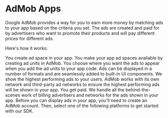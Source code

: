 # AdMob Apps

Google AdMob provides a way for you to earn more money by matching ads to your app based on the criteria you set. The ads are created and paid for by advertisers who want to promote their products and will pay different prices for different ads.

Here's how it works:

You create ad space in your app. You make your app ad spaces available by creating ad units in AdMob. You choose where you want the ads to appear when you add the ad units to your app code. Ads can be displayed in a number of formats and are seamlessly added to built-in UI components.
We show the highest performing ads to your users. AdMob works with its own network and third-party ad networks to ensure the highest performing ads will be shown in your app.
You get paid. We handle all the behind-the-scenes work of billing advertisers and networks for the ads shown in your app.
Before you can display ads in your app, you'll need to create an AdMob account. Then, select one of the following platforms to get started with our SDK.
